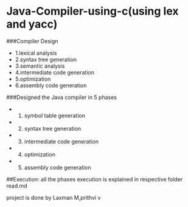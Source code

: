 # Java-Compiler-using-c(using lex and yacc)

###Compiler Design 
- 1.lexical analysis
- 2.syntax tree generation
- 3.semantic analysis
- 4.intermediate code generation
- 5.optimization
- 6.assembly code generation

###Designed the Java compiler in 5 phases
+ 1. symbol table generation
+ 2. syntax tree generation
+ 3. intermediate code generation
+ 4. optimization
+ 5. assembly code generation

##Execution:
all the phases execution is explained in respective folder read.md

project is done by Laxman M,prithvi v

